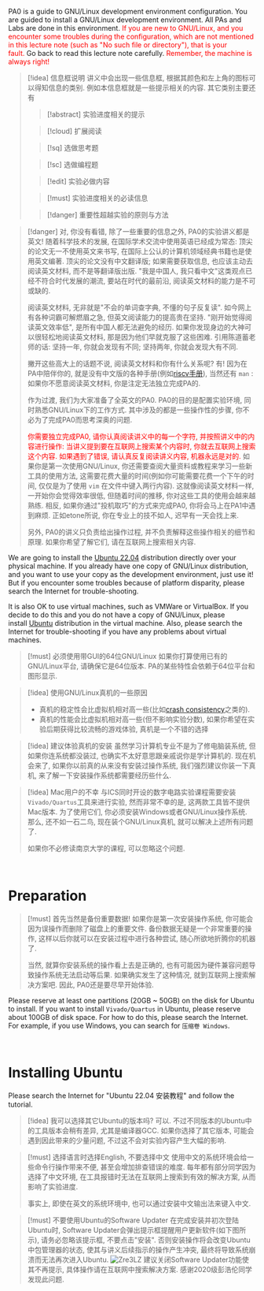 PA0 is a guide to GNU/Linux development environment configuration. You are guided to install a GNU/Linux development environment. All PAs and Labs are done in this environment. <font color="#ff0000">If you are new to GNU/Linux, and you encounter some troubles during the configuration, which are not mentioned in this lecture note (such as "No such file or directory"), that is your fault.</font> Go back to read this lecture note carefully. <font color="#ff0000">Remember, the machine is always right!</font>

>[!idea] 信息框说明
> 讲义中会出现一些信息框, 根据其颜色和左上角的图标可以得知信息的类别. 例如本信息框就是一些提示相关的内容. 其它类别主要还有
> >[!abstract] 实验进度相关的提示
> 
> >[!cloud] 扩展阅读
> 
> >[!sq]  选做思考题
> 
> >[!sc] 选做编程题
> 
> >[!edit] 实验必做内容
> 
> >[!must] 实验进度相关的必读信息
> 
> >[!danger] 重要性超越实验的原则与方法

>[!danger] 对, 你没有看错, 除了一些重要的信息之外, PA0的实验讲义都是英文!
>随着科学技术的发展, 在国际学术交流中使用英语已经成为常态: 顶尖的论文无一不使用英文来书写, 在国际上公认的计算机领域经典书籍也是使用英文编著. 顶尖的论文没有中文翻译版; 如果需要获取信息, 也应该主动去阅读英文材料, 而不是等翻译版出版. "我是中国人, 我只看中文"这类观点已经不符合时代发展的潮流, 要站在时代的最前沿, 阅读英文材料的能力是不可或缺的.
>
>阅读英文材料, 无非就是"不会的单词查字典, 不懂的句子反复读". 如今网上有各种词霸可解燃眉之急, 但英文阅读能力的提高贵在坚持. "刚开始觉得阅读英文效率低", 是所有中国人都无法避免的经历. 如果你发现身边的大神可以很轻松地阅读英文材料, 那是因为他们早就克服了这些困难. 引用陈道蓄老师的话: 坚持一年, 你就会发现有不同; 坚持两年, 你就会发现大有不同.
>
>撇开这些高大上的话题不说, 阅读英文材料和你有什么关系呢? 有! 因为在PA中陪伴你的, 就是没有中文版的各种手册(例如[riscv手册](https://github.com/riscv/riscv-isa-manual/releases/download/draft-20210813-7d0006e/riscv-spec.pdf)), 当然还有 `man` : 如果你不愿意阅读英文材料, 你是注定无法独立完成PA的.
>
>作为过渡, 我们为大家准备了全英文的PA0. PA0的目的是配置实验环境, 同时熟悉GNU/Linux下的工作方式. 其中涉及的都是一些操作性的步骤, 你不必为了完成PA0而思考深奥的问题.
>
><font color="#ff0000">你需要独立完成PA0, 请你认真阅读讲义中的每一个字符, 并按照讲义中的内容进行操作: 当讲义提到要在互联网上搜索某个内容时, 你就去互联网上搜索这个内容. 如果遇到了错误, 请认真反复阅读讲义内容, 机器永远是对的.</font> 如果你是第一次使用GNU/Linux, 你还需要查阅大量资料或教程来学习一些新工具的使用方法, 这需要花费大量的时间(例如你可能需要花费一个下午的时间, 仅仅是为了使用 `vim` 在文件中键入两行内容). 这就像阅读英文材料一样, 一开始你会觉得效率很低, 但随着时间的推移, 你对这些工具的使用会越来越熟练. 相反, 如果你通过"投机取巧"的方式来完成PA0, 你将会马上在PA1中遇到麻烦. 正如etone所说, 你在专业上的技不如人, 迟早有一天会找上来.
>
>另外, PA0的讲义只负责给出操作过程, 并不负责解释这些操作相关的细节和原理. 如果你希望了解它们, 请在互联网上搜索相关内容.

We are going to install the [Ubuntu 22.04](https://ubuntu.com/) distribution directly over your physical machine. If you already have one copy of GNU/Linux distribution, and you want to use your copy as the development environment, just use it! But if you encounter some troubles because of platform disparity, please search the Internet for trouble-shooting.

It is also OK to use virtual machines, such as VMWare or VirtualBox. If you decide to do this and you do not have a copy of GNU/Linux, please install [Ubuntu](https://ubuntu.com/) distribution in the virtual machine. Also, please search the Internet for trouble-shooting if you have any problems about virtual machines.

>[!must] 必须使用带GUI的64位GNU/Linux
>如果你打算使用已有的GNU/Linux平台, 请确保它是64位版本. PA的某些特性会依赖于64位平台和图形显示.

>[!idea] 使用GNU/Linux真机的一些原因
> -   真机的稳定性会比虚拟机相对高一些(比如[crash consistency](https://en.wikipedia.org/wiki/Data_consistency)之类的).
> -   真机的性能会比虚拟机相对高一些(但不影响实验分数), 如果你希望在实验后期获得比较流畅的游戏体验, 真机是一个不错的选择

>[!idea] 建议体验真机的安装
>虽然学习计算机专业不是为了修电脑装系统, 但如果你连系统都没装过, 也确实不太好意思跟亲戚说你是学计算机的. 现在机会来了, 如果你以前真的从来没有安装过操作系统, 我们强烈建议你装一下真机, 来了解一下安装操作系统都需要经历些什么.

>[!idea] Mac用户的不幸
>与ICS同时开设的数字电路实验课程需要安装`Vivado/Quartus`工具来进行实验, 然而非常不幸的是, 这两款工具皆不提供Mac版本. 为了使用它们, 你必须安装Windows或者GNU/Linux操作系统. 那么, 还不如一石二鸟, 现在装个GNU/Linux真机, 就可以解决上述所有问题了.
>
>如果你不必修读南京大学的课程, 可以忽略这个问题.

<br>

# Preparation

>[!must] 首先当然是备份重要数据!
> 如果你是第一次安装操作系统, 你可能会因为误操作而删除了磁盘上的重要文件. 备份数据无疑是一个非常重要的操作, 这样以后你就可以在安装过程中进行各种尝试, 随心所欲地折腾你的机器了.
> 
> 当然, 就算你安装系统的操作看上去是正确的, 也有可能因为硬件兼容问题导致操作系统无法启动等后果. 如果确实发生了这种情况, 就到互联网上搜索解决方案吧. 因此, PA0还是要尽早开始体验.

Please reserve at least one partitions (20GB ~ 50GB) on the disk for Ubuntu to install. If you want to install `Vivado/Quartus` in Ubuntu, please reserve about 100GB of disk space. For how to do this, please search the Internet. For example, if you use Windows, you can search for `压缩卷 Windows`.

<br>

# Installing Ubuntu
Please search the Internet for "Ubuntu 22.04 安装教程" and follow the tutorial.

>[!idea] 我可以选择其它Ubuntu的版本吗? 
>可以. 不过不同版本的Ubuntu中的工具版本会稍有差异, 尤其是编译器GCC. 如果你选择了其它版本, 可能会遇到因此带来的少量问题, 不过这不会对实验内容产生大幅的影响.

> [!must] 选择语言时选择English, 不要选择中文
> 使用中文的系统环境会给一些命令行操作带来不便, 甚至会增加排查错误的难度. 每年都有部分同学因为选择了中文环境, 在工具报错时无法在互联网上搜索到有效的解决方案, 从而影响了实验进度.
> 
> 事实上, 即使在英文的系统环境中, 也可以通过安装中文输出法来键入中文.

>[!must] 不要使用Ubuntu的Software Updater
> 在完成安装并初次登陆Ubuntu时, Software Updater会弹出提示框提醒用户更新软件(如下图所示), 请务必忽略该提示框, 不要点击"安装". 否则安装操作将会改变Ubuntu中包管理器的状态, 使其与讲义后续指示的操作产生冲突, 最终将导致系统崩溃而无法再次进入Ubuntu.
> ![Zre3LZ](https://picture-suyifan.oss-cn-shenzhen.aliyuncs.com/uPic/Zre3LZ.jpg)
> 建议关闭Software Updater功能使其不再提示, 具体操作请在互联网中搜索解决方案. 感谢2020级彭浩伦同学发现此问题.





